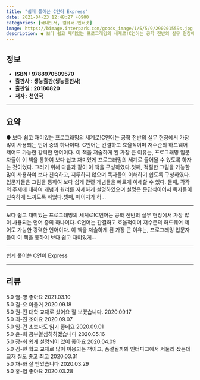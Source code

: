 ```yaml
---
title: "쉽게 풀어쓴 C언어 Express"
date: 2021-04-23 12:48:27 +0900
categories: [국내도서, 컴퓨터-인터넷]
image: https://bimage.interpark.com/goods_image/1/5/5/9/290201559s.jpg
description: ● 보다 쉽고 재미있는 프로그래밍의 세계로!C언어는 공학 전반의 실무 현장에서 가장 많이 사용되는 언어 중의 하나이다. C언어는 간결하고 효율적이며 저수준의 하드웨어 제어도 가능한 강력한 언어이다. 이 책을 저술하게 된 가장 큰 이유는, 프로그래밍 입문자들이 이 책을 통하여 보다 쉽고
---
```


## **정보**

- **ISBN : 9788970509570**
- **출판사 : 생능출판(생능출판사)**
- **출판일 : 20180820**
- **저자 : 천인국**

------



## **요약**

●  보다 쉽고 재미있는 프로그래밍의 세계로!C언어는 공학 전반의 실무 현장에서 가장 많이 사용되는 언어 중의 하나이다. C언어는 간결하고 효율적이며 저수준의 하드웨어 제어도 가능한 강력한 언어이다. 이 책을 저술하게 된 가장 큰 이유는, 프로그래밍 입문자들이 이 책을 통하여 보다 쉽고 재미있게 프로그래밍의 세계로 들어올 수 있도록 하자는 것이었다. 그러기 위해 다음과 같이 이 책을 구성하였다.첫째, 적절한 그림을 가능한 많이 사용하여 보다 친숙하고, 지루하지 않으며 독자들이 이해하기 쉽도록 구성하였다. 입문자들은 그림을 통하여 보다 쉽게 관련 개념들을 빠르게 이해할 수 있다. 둘째, 각각의 주제에 대하여 개념과 원리를 자세하게 설명하였으며 설명은 문답식이어서 독자들이 친숙하게 느끼도록 하였다.셋째, 페이지가 허...

------

보다 쉽고 재미있는 프로그래밍의 세계로!C언어는 공학 전반의 실무 현장에서 가장 많이 사용되는 언어 중의 하나이다. C언어는 간결하고 효율적이며 저수준의 하드웨어 제어도 가능한 강력한 언어이다. 이 책을 저술하게 된 가장 큰 이유는, 프로그래밍 입문자들이 이 책을 통하여 보다 쉽고 재미있게... 

------


쉽게 풀어쓴 C언어 Express 

------


## **리뷰** 

5.0 염-영 좋아요 2021.03.10 <br/>5.0 김-오 아들거 2020.09.18 <br/>5.0 권-진 대학 교재로 샀어요 잘 보겠습니다. 2020.09.17 <br/>5.0 최-진 조아요 2020.09.07 <br/>5.0 임-건 초보자도 읽기 좋네요 2020.09.01 <br/>5.0 윤-희 공부열심히하겠습니다 2020.05.16 <br/>5.0 장-희 쉽게 설명되어 있어 좋아요 2020.04.09 <br/>5.0 김-민 학교 교재로 많이 이용되는 책이고, 품절될까봐 인터파크에서 서둘러 샀는데 교재 질도 좋고 최고 2020.03.31 <br/>5.0 채-화 잘 받았습니다  2020.03.29 <br/>5.0 홍-염 좋아요 2020.03.28 <br/>
